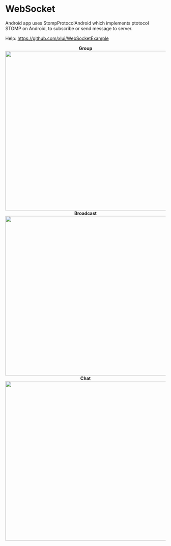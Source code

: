 # WebSocket
Android app uses StompProtocolAndroid which implements ptotocol STOMP on Android, to subscribe or send message to server.

Help: https://github.com/xlui/WebSocketExample


<div align="center">
  <b>Group</b>
  <img src="https://user-images.githubusercontent.com/57432481/129702403-3fb84d4b-6d6c-41bb-9d5c-bc688bfd47e6.gif" style="max-width:100%;" width="711" height="500">
  <b>Broadcast</b>
  <img src="https://user-images.githubusercontent.com/57432481/129702413-b8794330-1559-4762-9a48-32764ae648dc.gif" style="max-width:100%;" width="711" height="500">
  <b>Chat</b>
  <img src="https://user-images.githubusercontent.com/57432481/129702425-c30791d1-aa2f-47aa-8fb6-3fa9d861cf2a.gif" style="max-width:100%;" width="711" height="500">
</di>

